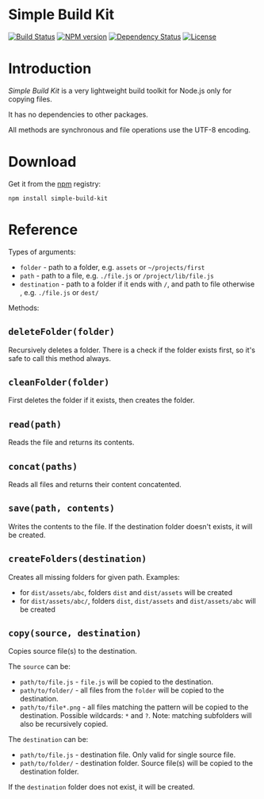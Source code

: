 # Simple Build Kit

[![Build Status](https://travis-ci.org/lukaszmn/simple-build-kit.svg)](https://travis-ci.org/lukaszmn/simple-build-kit)
[![NPM version](https://img.shields.io/npm/v/simple-build-kit.svg)](https://npmjs.org/package/simple-build-kit)
[![Dependency Status](http://img.shields.io/david/lukaszmn/simple-build-kit.svg)](https://david-dm.org/lukaszmn/simple-build-kit)
[![License](http://img.shields.io/npm/l/fs-readdir-recursive.svg)](LICENSE)


# Introduction
*Simple Build Kit* is a very lightweight build toolkit for Node.js only for copying files.

It has no dependencies to other packages.

All methods are synchronous and file operations use the UTF-8 encoding.

# Download

Get it from the [npm](https://www.npmjs.com/package/simple-build-kit) registry:

```
npm install simple-build-kit
```

# Reference

Types of arguments:
* `folder` - path to a folder, e.g. `assets` or `~/projects/first`
* `path` - path to a file, e.g. `./file.js` or `/project/lib/file.js`
* `destination` - path to a folder if it ends with `/`, and path to file otherwise , e.g. `./file.js` or `dest/`

Methods:

## `deleteFolder(folder)`
Recursively deletes a folder. There is a check if the folder exists first, so it's safe to call this method always.

## `cleanFolder(folder)`
First deletes the folder if it exists, then creates the folder.

## `read(path)`
Reads the file and returns its contents.

## `concat(paths)`
Reads all files and returns their content concatented.

## `save(path, contents)`
Writes the contents to the file. If the destination folder doesn't exists, it will be created.

## `createFolders(destination)`
Creates all missing folders for given path. Examples:
* for `dist/assets/abc`, folders `dist` and `dist/assets` will be created
* for `dist/assets/abc/`, folders `dist`, `dist/assets` and `dist/assets/abc` will be created

## `copy(source, destination)`
Copies source file(s) to the destination.

The `source` can be:
* `path/to/file.js` - `file.js` will be copied to the destination.
* `path/to/folder/` - all files from the `folder` will be copied to the destination.
* `path/to/file*.png` - all files matching the pattern will be copied to the destination. Possible wildcards: `*` and `?`. Note: matching subfolders will also be recursively copied.

The `destination` can be:
* `path/to/file.js` - destination file. Only valid for single source file.
* `path/to/folder/` - destination folder. Source file(s) will be copied to the destination folder.

If the `destination` folder does not exist, it will be created.
